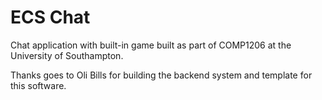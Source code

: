 # ECS Chat

Chat application with built-in game built as part of COMP1206 at the University of Southampton.

Thanks goes to Oli Bills for building the backend system and template for this software.